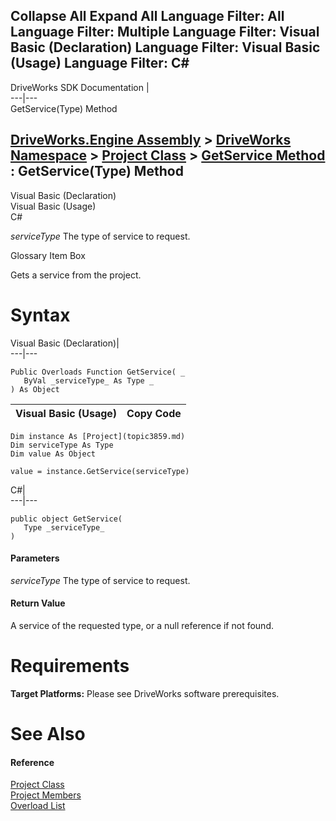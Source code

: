 Collapse All Expand All Language Filter: All  Language Filter: Multiple  Language Filter: Visual Basic (Declaration) Language Filter: Visual Basic (Usage) Language Filter: C#  
---  
DriveWorks SDK Documentation  |   
---|---  
GetService(Type) Method   
  
[DriveWorks.Engine Assembly](topic2156.md) > [DriveWorks Namespace](topic2159.md) > [Project Class](topic3859.md) > [GetService Method](topic3878.md) : GetService(Type) Method  
---  
  
Visual Basic (Declaration)    
Visual Basic (Usage)    
C# 

_serviceType_
    The type of service to request.

Glossary Item Box

Gets a service from the project. 

# Syntax

Visual Basic (Declaration)|   
---|---  
      
    
    Public Overloads Function GetService( _
       ByVal _serviceType_ As Type _
    ) As Object  
  
Visual Basic (Usage)| Copy Code  
---|---  
      
    
    Dim instance As [Project](topic3859.md)
    Dim serviceType As Type
    Dim value As Object
     
    value = instance.GetService(serviceType)  
  
C#|   
---|---  
      
    
    public object GetService( 
       Type _serviceType_
    )  
  
#### Parameters

 _serviceType_
    The type of service to request.

#### Return Value

A service of the requested type, or a null reference if not found.

# Requirements

**Target Platforms:** Please see DriveWorks software prerequisites.

# See Also

#### Reference

[Project Class](topic3859.md)   
[Project Members](topic3860.md)   
[Overload List](topic3878.md)


